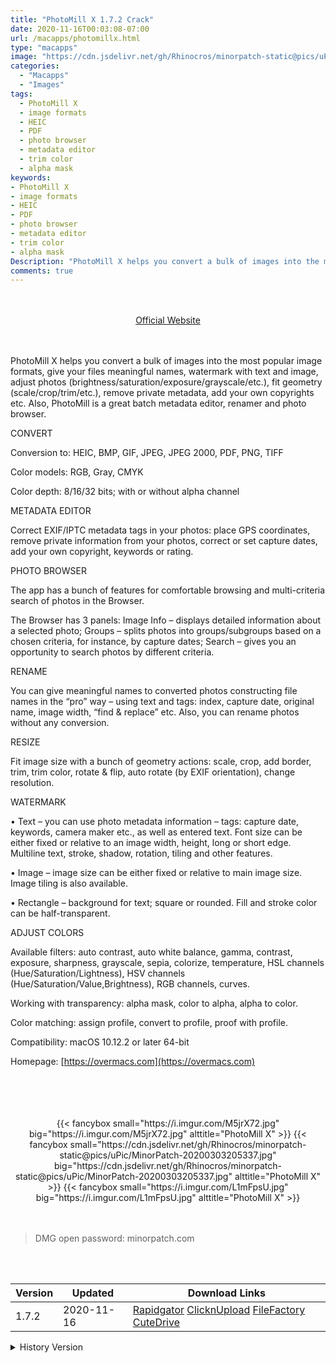 ```yaml
---
title: "PhotoMill X 1.7.2 Crack"
date: 2020-11-16T00:03:08-07:00
url: /macapps/photomillx.html
type: "macapps"
image: "https://cdn.jsdelivr.net/gh/Rhinocros/minorpatch-static@pics/uPic/XxnUlB.png"
categories:
  - "Macapps"
  - "Images"
tags:
  - PhotoMill X
  - image formats
  - HEIC
  - PDF
  - photo browser
  - metadata editor
  - trim color
  - alpha mask
keywords:
- PhotoMill X
- image formats
- HEIC
- PDF
- photo browser
- metadata editor
- trim color
- alpha mask
Description: "PhotoMill X helps you convert a bulk of images into the most popular image formats, give your files meaningful names, watermark with text and image, adjust photos"
comments: true
---
```


<br/>
<br/>
<center>
<a href="https://overmacs.com" target="blank"><div class="border border-blue-500 rounded-lg transition duration-500 
    ease-in-out w-48 text-lg text-blue-500 text-center px-2 hover:bg-blue-500 hover:text-white">
  Official Website 
</div></a>
</center>
<br/>
<br/>

PhotoMill X helps you convert a bulk of images into the most popular image formats, give your files meaningful names, watermark with text and image, adjust photos (brightness/saturation/exposure/grayscale/etc.), fit geometry (scale/crop/trim/etc.), remove private metadata, add your own copyrights etc. Also, PhotoMill is a great batch metadata editor, renamer and photo browser.

CONVERT

Conversion to: HEIC, BMP, GIF, JPEG, JPEG 2000, PDF, PNG, TIFF

Color models: RGB, Gray, CMYK

Color depth: 8/16/32 bits; with or without alpha channel

METADATA EDITOR

Correct EXIF/IPTC metadata tags in your photos: place GPS coordinates, remove private information from your photos, correct or set capture dates, add your own copyright, keywords or rating.

PHOTO BROWSER

The app has a bunch of features for comfortable browsing and multi-criteria search of photos in the Browser.

The Browser has 3 panels: Image Info – displays detailed information about a selected photo; Groups – splits photos into groups/subgroups based on a chosen criteria, for instance, by capture dates; Search – gives you an opportunity to search photos by different criteria.

RENAME

You can give meaningful names to converted photos constructing file names in the “pro” way – using text and tags: index, capture date, original name, image width, “find & replace” etc. Also, you can rename photos without any conversion.

RESIZE

Fit image size with a bunch of geometry actions: scale, crop, add border, trim, trim color, rotate & flip, auto rotate (by EXIF orientation), change resolution.

WATERMARK

• Text – you can use photo metadata information – tags: capture date, keywords, camera maker etc., as well as entered text. Font size can be either fixed or relative to an image width, height, long or short edge. Multiline text, stroke, shadow, rotation, tiling and other features.

• Image – image size can be either fixed or relative to main image size. Image tiling is also available.

• Rectangle – background for text; square or rounded. Fill and stroke color can be half-transparent.

ADJUST COLORS

Available filters: auto contrast, auto white balance, gamma, contrast, exposure, sharpness, grayscale, sepia, colorize, temperature, HSL channels (Hue/Saturation/Lightness), HSV channels (Hue/Saturation/Value,Brightness), RGB channels, curves.

Working with transparency: alpha mask, color to alpha, alpha to color.

Color matching: assign profile, convert to profile, proof with profile.

Compatibility: macOS 10.12.2 or later 64-bit

Homepage: [https://overmacs.com](https://overmacs.com)

<br/>
<br/>
<script async src="https://pagead2.googlesyndication.com/pagead/js/adsbygoogle.js"></script>
<ins class="adsbygoogle"
     style="display:block; text-align:center;"
     data-ad-layout="in-article"
     data-ad-format="fluid"
     data-ad-client="ca-pub-8746275014476192"
     data-ad-slot="5144997159"></ins>
<script>
     (adsbygoogle = window.adsbygoogle || []).push({});
</script>
<br/>
<br/>


<center>
<div class="w-full grid grid-cols-3 flex gap-2">
{{< fancybox small="https://i.imgur.com/M5jrX72.jpg" big="https://i.imgur.com/M5jrX72.jpg" alttitle="PhotoMill X" >}}
{{< fancybox small="https://cdn.jsdelivr.net/gh/Rhinocros/minorpatch-static@pics/uPic/MinorPatch-20200303205337.jpg" big="https://cdn.jsdelivr.net/gh/Rhinocros/minorpatch-static@pics/uPic/MinorPatch-20200303205337.jpg" alttitle="PhotoMill X" >}}
{{< fancybox small="https://i.imgur.com/L1mFpsU.jpg" big="https://i.imgur.com/L1mFpsU.jpg" alttitle="PhotoMill X" >}}
</div>
</center>

<br/>
<br/>


> DMG open password: minorpatch.com

<br/>

<br/>
<div id="history_version" class="history_version">

| Version | Updated | Download Links |
| ---- | ---- | ---- |
| 1.7.2 | 2020-11-16 | [Rapidgator](https://ouo.io/M5kor9)   [ClicknUpload](https://ouo.io/3rWiQU)   [FileFactory](https://ouo.io/rCjkUe)   [CuteDrive](https://ouo.io/MqA1Mr) |
<details>
<summary>History Version</summary>

| Version | Updated | Download Links |
| ---- | ---- | ---- |
| 1.7.1 | 2020-11-11 | [Rapidgator](https://ouo.io/TMb6C5)   [ClicknUpload](https://ouo.io/z6HiPsQ)   [FileFactory](https://ouo.io/KC0i1T)   [CuteDrive](https://ouo.io/AAJP9XG) |
| 1.7.0 | 2020-10-21 | [UsersCloud](https://ouo.io/EBkMA4)   [ClicknUpload](https://ouo.io/IhAZKf)   [FileFactory](https://ouo.io/i58rWY)   [CuteDrive](https://ouo.io/zDESH0) |
| 1.6.4 | 2020-07-20 | [UsersCloud](https://ouo.io/rjRQH0)   [ClicknUpload](https://ouo.io/fT1tUy)   [FileFactory](https://ouo.io/hlzv0F)   [CuteDrive](https://ouo.io/9rE4FJx) |
| 1.6.3 | 2020-06-02 | [UsersCloud](https://ouo.io/yh3iSL)   [ClicknUpload](https://ouo.io/TBlogO)   [FileFactory](https://ouo.io/d4i9kE1)   [CuteDrive](https://ouo.io/LsBqjq) |
| 1.6.2 | 2020-04-08 | [UsersCloud](https://ouo.io/OPeVCrr)   [ClicknUpload](https://ouo.io/8Wr6oq)   [FileFactory](https://ouo.io/RR30bz)   [CuteDrive](https://ouo.io/tzvd4C) |
| 1.6.1 | 2020-03-03 | [UsersCloud](https://ouo.io/gnJchH)   [ClicknUpload](https://ouo.io/eijZVl1)   [FileFactory](https://ouo.io/ArGscI)   [CuteDrive](https://ouo.io/ArGscI) |
</details>

</div>
